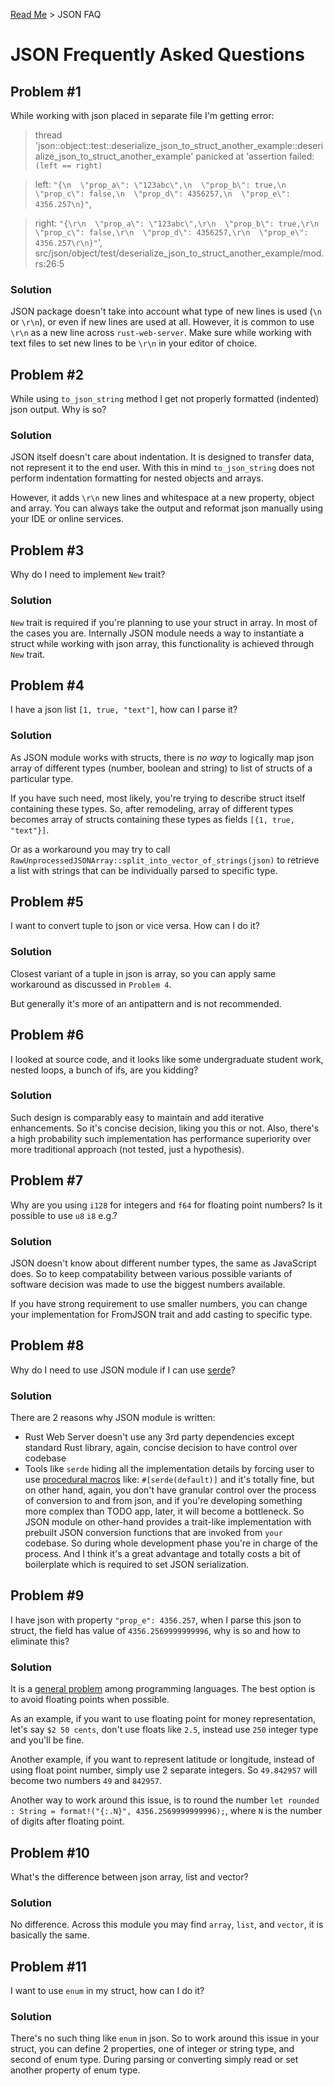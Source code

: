 [Read Me](README.md) > JSON FAQ

# JSON Frequently Asked Questions

## Problem #1 
While working with json placed in separate file I'm getting error:
> thread 'json::object::test::deserialize_json_to_struct_another_example::deserialize_json_to_struct_another_example' panicked at 'assertion failed: `(left == right)`

> left: `"{\n  \"prop_a\": \"123abc\",\n  \"prop_b\": true,\n  \"prop_c\": false,\n  \"prop_d\": 4356257,\n  \"prop_e\": 4356.257\n}"`,

> right: `"{\r\n  \"prop_a\": \"123abc\",\r\n  \"prop_b\": true,\r\n  \"prop_c\": false,\r\n  \"prop_d\": 4356257,\r\n  \"prop_e\": 4356.257\r\n}"`', src/json/object/test/deserialize_json_to_struct_another_example/mod.rs:26:5

### Solution
JSON package doesn't take into account what type of new lines is used (`\n` or `\r\n`), or even if new lines are used at all.
However, it is common to use `\r\n` as a new line across `rust-web-server`.
Make sure while working with text files to set new lines to be `\r\n` in your editor of choice.


## Problem #2
While using `to_json_string` method I get not properly formatted (indented) json output. Why is so?

### Solution
JSON itself doesn't care about indentation. It is designed to transfer data, not represent it to the end user.
With this in mind `to_json_string` does not perform indentation formatting for nested objects and arrays.

However, it adds `\r\n` new lines and whitespace at a new property, object and array.
You can always take the output and reformat json manually using your IDE or online services.

## Problem #3
Why do I need to implement `New` trait?

### Solution
`New` trait is required if you're planning to use your struct in array. In most of the cases you are. Internally JSON module needs a way to instantiate a struct while working with json array, this functionality is achieved through `New` trait.

## Problem #4
I have a json list `[1, true, "text"]`, how can I parse it?

### Solution
As JSON module works with structs, there is _no way_ to logically map json array of different types (number, boolean and string) to list of structs of a particular type.

If you have such need, most likely, you're trying to describe struct itself containing these types. So, after remodeling, array of different types becomes array of structs containing these types as fields `[{1, true, "text"}]`.

Or as a workaround you may try to call `RawUnprocessedJSONArray::split_into_vector_of_strings(json)` to retrieve a list with strings that can be individually parsed to specific type.

## Problem #5
I want to convert tuple to json or vice versa. How can I do it?

### Solution
Closest variant of a tuple in json is array, so you can apply same workaround as discussed in `Problem 4`. 

But generally it's more of an antipattern and is not recommended.

## Problem #6
I looked at source code, and it looks like some undergraduate student work, nested loops, a bunch of ifs, are you kidding?

### Solution
Such design is comparably easy to maintain and add iterative enhancements. So it's concise decision, liking you this or not. Also, there's a high probability such implementation has performance superiority over more traditional approach (not tested, just a hypothesis).

## Problem #7
Why are you using `i128` for integers and `f64` for floating point numbers? Is it possible to use `u8` `i8` e.g.?

### Solution
JSON doesn't know about different number types, the same as JavaScript does. So to keep compatability between various possible variants of software decision was made to use the biggest numbers available.

If you have strong requirement to use smaller numbers, you can change your implementation for FromJSON trait and add casting to specific type.

## Problem #8
Why do I need to use JSON module if I can use [serde](https://serde.rs/)?

### Solution

There are 2 reasons why JSON module is written:

- Rust Web Server doesn't use any 3rd party dependencies except standard Rust library, again, concise decision to have control over codebase
- Tools like `serde` hiding all the implementation details by forcing user to use [procedural macros](https://doc.rust-lang.org/reference/procedural-macros.html) like: `#[serde(default)]` and it's totally fine, but on other hand, again, you don't have granular control over the process of conversion to and from json, and if you're developing something more complex than TODO app, later, it will become a bottleneck. So JSON module on other-hand provides a trait-like implementation with prebuilt JSON conversion functions that are invoked from `your` codebase. So during whole development phase you're in charge of the process. And I think it's a great advantage and totally costs a bit of boilerplate which is required to set JSON serialization.

## Problem #9
I have json with property `"prop_e": 4356.257`, when I parse this json to struct, the field has value of `4356.2569999999996`, why is so and how to eliminate this?

### Solution

It is a [general problem](https://www.youtube.com/watch?v=WJgLKO-qac0) among programming languages. The best option is to avoid floating points when possible. 

As an example, if you want to use floating point for money representation, let's say `$2 50 cents`, don't use floats like `2.5`, instead use `250` integer type and you'll be fine.

Another example, if you want to represent latitude or longitude, instead of using float point number, simply use 2 separate integers. So `49.842957` will become two numbers `49` and `842957`. 

Another way to work around this issue, is to round the number `let rounded : String = format!("{:.N}", 4356.2569999999996);`, where `N` is the number of digits after floating point.

## Problem #10
What's the difference between json array, list and vector?

### Solution

No difference. Across this module you may find `array`, `list`, and `vector`, it is basically the same.

## Problem #11
I want to use `enum` in my struct, how can I do it?

### Solution

There's no such thing like `enum` in json. So to work around this issue in your struct, you can define 2 properties, one of integer or string type, and second of enum type. During parsing or converting simply read or set another property of enum type.